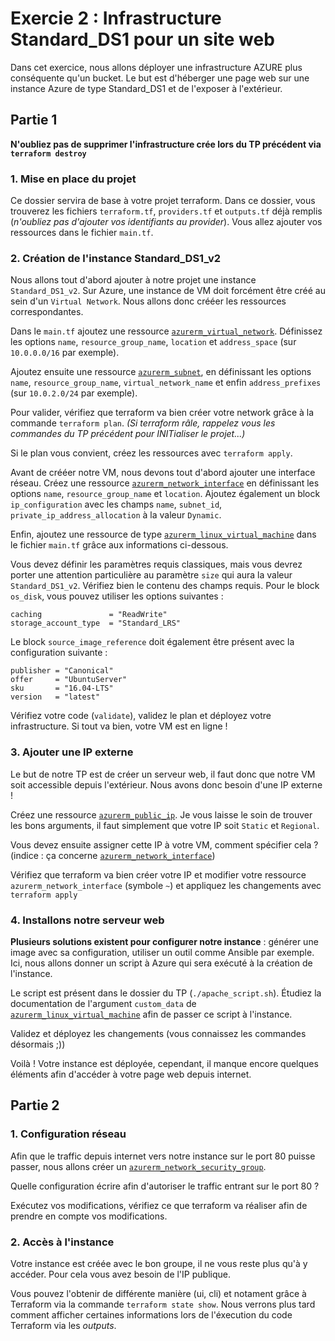 # Exercie 2 : Infrastructure Standard_DS1 pour un site web
Dans cet exercice, nous allons déployer une infrastructure AZURE plus conséquente qu'un bucket. Le but est d'héberger une page web sur une instance Azure de type Standard_DS1 et de l'exposer à l'extérieur.

## Partie 1
**N'oubliez pas de supprimer l'infrastructure crée lors du TP précédent via `terraform destroy`**

### 1. Mise en place du projet
Ce dossier servira de base à votre projet terraform. Dans ce dossier, vous trouverez les fichiers `terraform.tf`, `providers.tf` et `outputs.tf` déjà remplis (*n'oubliez pas d'ajouter vos identifiants au provider*). Vous allez ajouter vos ressources dans le fichier `main.tf`.

### 2. Création de l'instance Standard_DS1_v2
Nous allons tout d'abord ajouter à notre projet une instance `Standard_DS1_v2`.
Sur Azure, une instance de VM doit forcément être créé au sein d'un `Virtual Network`. Nous allons donc crééer les ressources correspondantes.

Dans le `main.tf` ajoutez une ressource [`azurerm_virtual_network`](https://registry.terraform.io/providers/hashicorp/azurerm/latest/docs/resources/virtual_network). Définissez les options `name`, `resource_group_name`, `location` et `address_space` (sur `10.0.0.0/16` par exemple).

Ajoutez ensuite une ressource [`azurerm_subnet`](https://registry.terraform.io/providers/hashicorp/azurerm/latest/docs/resources/subnet), en définissant les options `name`, `resource_group_name`, `virtual_network_name` et enfin `address_prefixes` (sur `10.0.2.0/24` par exemple).

Pour valider, vérifiez que terraform va bien créer votre network grâce à la commande `terraform plan`.
*(Si terraform râle, rappelez vous les commandes du TP précédent pour INITialiser le projet...)*

Si le plan vous convient, créez les ressources avec `terraform apply`.

Avant de crééer notre VM, nous devons tout d'abord ajouter une interface réseau. Créez une ressource [`azurerm_network_interface`](https://registry.terraform.io/providers/hashicorp/azurerm/latest/docs/resources/network_interface) en définissant les options `name`, `resource_group_name` et `location`. Ajoutez également un block `ip_configuration` avec les champs `name`, `subnet_id`, `private_ip_address_allocation` à la valeur `Dynamic`.

Enfin, ajoutez une ressource de type [`azurerm_linux_virtual_machine`](https://registry.terraform.io/providers/hashicorp/azurerm/latest/docs/resources/linux_virtual_machine) dans le fichier `main.tf` grâce aux informations ci-dessous.

Vous devez définir les paramètres requis classiques, mais vous devrez porter une attention particulière au paramètre `size` qui aura la valeur `Standard_DS1_v2`. Vérifiez bien le contenu des champs requis. Pour le block `os_disk`, vous pouvez utiliser les options suivantes :
```
caching               = "ReadWrite"
storage_account_type  = "Standard_LRS"
```
Le block `source_image_reference` doit également être présent avec la configuration suivante :
```
publisher = "Canonical"
offer     = "UbuntuServer"
sku       = "16.04-LTS"
version   = "latest"
```

Vérifiez votre code (`validate`), validez le plan et déployez votre infrastructure. Si tout va bien, votre VM est en ligne !

### 3. Ajouter une IP externe
Le but de notre TP est de créer un serveur web, il faut donc que notre VM soit accessible depuis l'extérieur. Nous avons donc besoin d'une IP externe !

Créez une ressource [`azurerm_public_ip`](https://registry.terraform.io/providers/hashicorp/azurerm/latest/docs/resources/public_ip). Je vous laisse le soin de trouver les bons arguments, il faut simplement que votre IP soit `Static` et `Regional`.

Vous devez ensuite assigner cette IP à votre VM, comment spécifier cela ? (indice : ça concerne [`azurerm_network_interface`](https://registry.terraform.io/providers/hashicorp/azurerm/latest/docs/resources/network_interface))

Vérifiez que terraform va bien créer votre IP et modifier votre ressource `azurerm_network_interface` (symbole `~`) et appliquez les changements avec `terraform apply`                  

### 4. Installons notre serveur web
**Plusieurs solutions existent pour configurer notre instance** : générer une image avec sa configuration, utiliser un outil comme Ansible par exemple. Ici, nous allons donner un script à Azure qui sera exécuté à la création de l'instance.

Le script est présent dans le dossier du TP (`./apache_script.sh`). Étudiez la documentation de l'argument `custom_data` de [`azurerm_linux_virtual_machine`](https://registry.terraform.io/providers/hashicorp/azurerm/latest/docs/resources/linux_virtual_machine) afin de passer ce script à l'instance.

Validez et déployez les changements (vous connaissez les commandes désormais ;))

Voilà ! Votre instance est déployée, cependant, il manque encore quelques éléments afin d'accéder à votre page web depuis internet.

## Partie 2

### 1. Configuration réseau
Afin que le traffic depuis internet vers notre instance sur le port 80 puisse passer, nous allons créer un [`azurerm_network_security_group`](https://registry.terraform.io/providers/hashicorp/azurerm/latest/docs/resources/network_security_group).

Quelle configuration écrire afin d'autoriser le traffic entrant sur le port 80 ?

Exécutez vos modifications, vérifiez ce que terraform va réaliser afin de prendre en compte vos modifications.

### 2. Accès à l'instance

Votre instance est créée avec le bon groupe, il ne vous reste plus qu'à y accéder. Pour cela vous avez besoin de l'IP publique. 

Vous pouvez l'obtenir de différente manière (ui, cli) et notament grâce à Terraform via la commande `terraform state show`. Nous verrons plus tard comment afficher certaines informations lors de l'éxecution du code Terraform via les *outputs*.